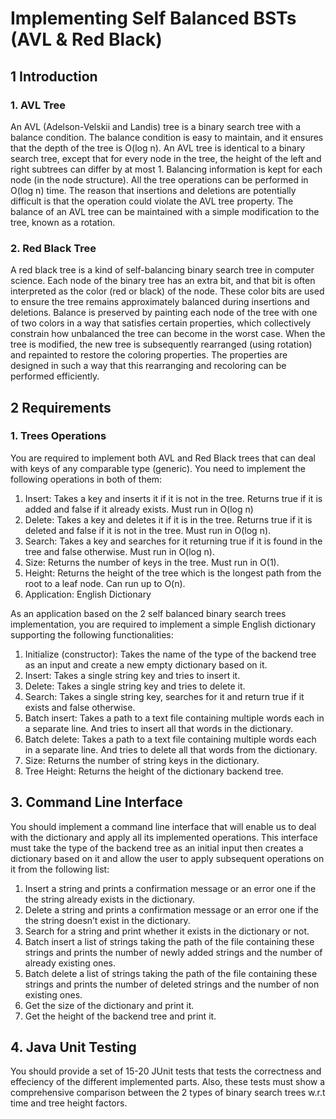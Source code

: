 # Implementing Self Balanced BSTs (AVL & Red Black)

## 1  Introduction
### 1. AVL Tree

An AVL (Adelson-Velskii and Landis) tree is a binary search tree with a balance condition. The balance condition is easy to maintain, and it ensures that the depth of the tree is O(log n). An AVL tree is identical to a binary search tree, except that for every node in the tree, the height of the left and right subtrees can differ by at most 1. Balancing information is kept for each node (in the node structure). All the tree operations can be performed in O(log n) time. The reason that insertions and deletions are potentially difficult is that the operation could violate the AVL tree property. The balance of an AVL tree can be maintained with a simple modification to the tree, known as a rotation.

### 2. Red Black Tree

A red black tree is a kind of self-balancing binary search tree in computer science. Each node of the binary tree has an extra bit, and that bit is often interpreted as the color (red or black) of the node. These color bits are used to ensure the tree remains approximately balanced during insertions and deletions. Balance is preserved by painting each node of the tree with one of two colors in a way that satisfies certain properties, which collectively constrain how unbalanced the tree can become in the worst case. When the tree is modified, the new tree is subsequently rearranged (using rotation) and repainted to restore the coloring properties. The properties are designed in such a way that this rearranging and recoloring can be performed efficiently.

## 2  Requirements
### 1. Trees Operations

You are required to implement both AVL and Red Black trees that can deal with keys of any comparable type (generic). You need to implement the following operations in both of them:

1. Insert: Takes a key and inserts it if it is not in the tree. Returns true if it is added and false if it already exists. Must run in O(log n)
2. Delete: Takes a key and deletes it if it is in the tree. Returns true if it is deleted and false if it is not in the tree. Must run in O(log n).
3. Search: Takes a key and searches for it returning true if it is found in the tree and false otherwise. Must run in O(log n).
4. Size: Returns the number of keys in the tree. Must run in O(1).
5. Height: Returns the height of the tree which is the longest path from the root to a leaf node. Can run up to O(n).
6. Application: English Dictionary

As an application based on the 2 self balanced binary search trees implementation, you are required to implement a simple English dictionary supporting the following functionalities:

1. Initialize (constructor): Takes the name of the type of the backend tree as an input and create a new empty dictionary based on it.
2. Insert: Takes a single string key and tries to insert it.
3. Delete: Takes a single string key and tries to delete it.
4. Search: Takes a single string key, searches for it and return true if it exists and false otherwise.
5. Batch insert: Takes a path to a text file containing multiple words each in a separate line. And tries to insert all that words in the dictionary.
6. Batch delete: Takes a path to a text file containing multiple words each in a separate line. And tries to delete all that words from the dictionary.
7. Size: Returns the number of string keys in the dictionary.
8. Tree Height: Returns the height of the dictionary backend tree.


## 3. Command Line Interface

You should implement a command line interface that will enable us to deal with the dictionary and apply all its implemented operations. This interface must take the type of the backend tree as an initial input then creates a dictionary based on it and allow the user to apply subsequent operations on it from the following list:

1. Insert a string and prints a confirmation message or an error one if the the string already exists in the dictionary.
2. Delete a string and prints a confirmation message or an error one if the the string doesn’t exist in the dictionary.
3. Search for a string and print whether it exists in the dictionary or not.
4. Batch insert a list of strings taking the path of the file containing these strings and prints the number of newly added strings and the number of already existing ones.
5. Batch delete a list of strings taking the path of the file containing these strings and prints the number of deleted strings and the number of non existing ones.
6. Get the size of the dictionary and print it.
7. Get the height of the backend tree and print it.


## 4. Java Unit Testing

You should provide a set of 15-20 JUnit tests that tests the correctness and effeciency of the different implemented parts. Also, these tests must show a comprehensive comparison between the 2 types of binary search trees w.r.t time and tree height factors.
